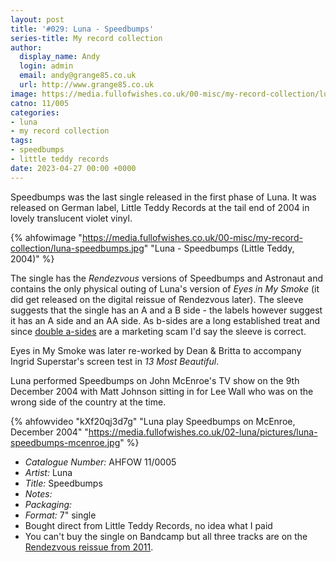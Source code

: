 ```yaml
---
layout: post
title: '#029: Luna - Speedbumps'
series-title: My record collection 
author:
  display_name: Andy
  login: admin
  email: andy@grange85.co.uk
  url: http://www.grange85.co.uk
image: https://media.fullofwishes.co.uk/00-misc/my-record-collection/luna-speedbumps.jpg
catno: 11/005
categories:
- luna
- my record collection
tags:
- speedbumps
- little teddy records
date: 2023-04-27 00:00 +0000
---
```

Speedbumps was the last single released in the first phase of Luna. It was released on German label, Little Teddy Records at the tail end of 2004 in lovely translucent violet vinyl.

{% ahfowimage "https://media.fullofwishes.co.uk/00-misc/my-record-collection/luna-speedbumps.jpg" "Luna - Speedbumps (Little Teddy, 2004)" %}

The single has the _Rendezvous_ versions of Speedbumps and Astronaut and contains the only physical outing of Luna's version of _Eyes in My Smoke_ (it did get released on the digital reissue of Rendezvous later). The sleeve suggests that the single has an A and a B side - the labels however suggest it has an A side and an AA side. As b-sides are a long established treat and since [double a-sides](https://en.wikipedia.org/wiki/A-side_and_B-side#Double_A-side) are a marketing scam I'd say the sleeve is correct.

Eyes in My Smoke was later re-worked by Dean & Britta to accompany Ingrid Superstar's screen test in _13 Most Beautiful_.

Luna performed Speedbumps on John McEnroe's TV show on the 9th December 2004 with Matt Johnson sitting in for Lee Wall who was on the wrong side of the country at the time.

{% ahfowvideo "kXf20qj3d7g" "Luna play Speedbumps on McEnroe, December 2004" "https://media.fullofwishes.co.uk/02-luna/pictures/luna-speedbumps-mcenroe.jpg" %}

 - *Catalogue Number:* AHFOW 11/0005
 - *Artist:* Luna
 - *Title:* Speedbumps
 - *Notes:* 
 - *Packaging:* 
 - *Format:* 7" single
 - Bought direct from Little Teddy Records, no idea what I paid
 - You can't buy the single on Bandcamp but all three tracks are on the [Rendezvous reissue from 2011](https://luna.bandcamp.com/album/rendezvous).
